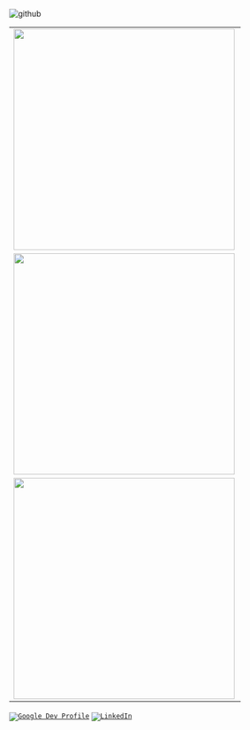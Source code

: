 <!-- #### :zap: Hello, Victor Kamau here, I'm an Android developer, GDSC Lead [@GDSC Meru](https://twitter.com/gdsc_meru), scholar @[Andela](https://twitter.com/Andela) (GADS program), and the founder of [V-FAB Tech](https://github.com/droiders-cage).:zap: -->
![github](https://img.shields.io/github/followers/del-ui?style=plastic)
<!-- ![visitors](https://visitor-badge.glitch.me/badge?page_id=page.id) -->

<center>
 <table>
   <tr>
    <td>
   <img width="400px" align="left" src="https://github-readme-stats.vercel.app/api?username=del-ui&count_private=true&show_icons=true&theme=vision-friendly-dark& layout=compact"/>
   </td>
 </tr>
  <tr>
    <td>
       <img width="400px" align="left" src="https://github-readme-streak-stats.herokuapp.com/?user=del-ui&theme=vision-friendly-dark"  />
     </td>  
   </tr>
   <tr>
    <td>
       <img width="400px" align="left" src="https://img.shields.io/twitter/follow/del_ui?style=social"  />
     </td>  
   </tr>
 </table>
</center>



<code>[![Google Dev Profile](https://img.shields.io/badge/-Google_Developer_Profile-61fb70?style=for-the-badge&labelColor=black&logo=android&logoColor=61fb70)](https://gdsc.community.dev/u/mrspxk/#/about)</code> <code>[![LinkedIn](https://img.shields.io/badge/-My_Linkedin-61DBFB?style=for-the-badge&labelColor=black&logo=linkedin&logoColor=61DBFB)](https://www.linkedin.com/in/wambui-victor-263a84201/)</code> 
